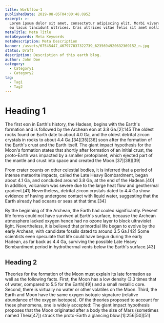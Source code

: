 ```yaml
---
title: Workflow-1
publishedDate: 2019-08-05T04:00:48.095Z
excerpt: >-
  Lorem ipsum dolor sit amet, consectetur adipiscing elit. Morbi viverra purus
  eu lacus tincidunt ultrices. Cras ultrices vitae felis sit amet mollis. 
metaTitle: Meta Title
metaKeywords: Meta Keywords
metaDescription: Meta Description
banner: /assets/67545447_467977037322739_6235694920632369152_n.jpg
status: Draft
description: Description of this earth blog.
author: John Doe
category:
  - Category1
  - Category2
tag:
  - Tag1
  - Tag2
---
```

# Heading 1

The first eon in Earth's history, the Hadean, begins with the Earth's formation and is followed by the Archean eon at 3.8 Ga.\[2]:145 The oldest rocks found on Earth date to about 4.0 Ga, and the oldest detrital zircon crystals in rocks to about 4.4 Ga,\[34]\[35]\[36] soon after the formation of the Earth's crust and the Earth itself. The giant impact hypothesis for the Moon's formation states that shortly after formation of an initial crust, the proto-Earth was impacted by a smaller protoplanet, which ejected part of the mantle and crust into space and created the Moon.\[37]\[38]\[39]



From crater counts on other celestial bodies, it is inferred that a period of intense meteorite impacts, called the Late Heavy Bombardment, began about 4.1 Ga, and concluded around 3.8 Ga, at the end of the Hadean.\[40] In addition, volcanism was severe due to the large heat flow and geothermal gradient.\[41] Nevertheless, detrital zircon crystals dated to 4.4 Ga show evidence of having undergone contact with liquid water, suggesting that the Earth already had oceans or seas at that time.\[34]



By the beginning of the Archean, the Earth had cooled significantly. Present life forms could not have survived at Earth's surface, because the Archean atmosphere lacked oxygen hence had no ozone layer to block ultraviolet light. Nevertheless, it is believed that primordial life began to evolve by the early Archean, with candidate fossils dated to around 3.5 Ga.\[42] Some scientists even speculate that life could have begun during the early Hadean, as far back as 4.4 Ga, surviving the possible Late Heavy Bombardment period in hydrothermal vents below the Earth's surface.\[43]



## Heading 2

Theories for the formation of the Moon must explain its late formation as well as the following facts. First, the Moon has a low density (3.3 times that of water, compared to 5.5 for the Earth\[49]) and a small metallic core. Second, there is virtually no water or other volatiles on the Moon. Third, the Earth and Moon have the same oxygen isotopic signature (relative abundance of the oxygen isotopes). Of the theories proposed to account for these phenomena, one is widely accepted: The giant impact hypothesis proposes that the Moon originated after a body the size of Mars (sometimes named Theia\[47]) struck the proto-Earth a glancing blow.\[1]:256\[50]\[51]

